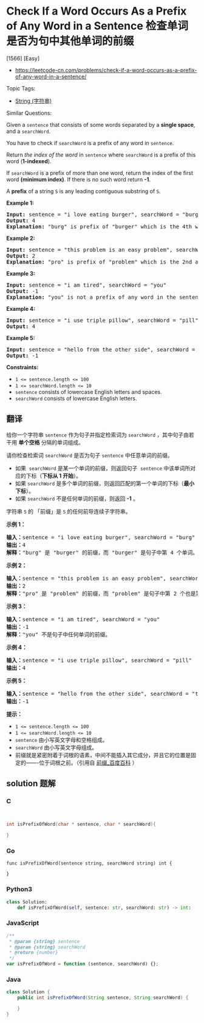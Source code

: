 # Check If a Word Occurs As a Prefix of Any Word in a Sentence 检查单词是否为句中其他单词的前缀

[1566] [Easy]

- https://leetcode-cn.com/problems/check-if-a-word-occurs-as-a-prefix-of-any-word-in-a-sentence/

Topic Tags:

- [String (字符串)](https://leetcode-cn.com/tag/string/)

Similar Questions:

Given a `sentence` that consists of some words separated by a **single space**, and a `searchWord`.

You have to check if `searchWord` is a prefix of any word in `sentence`.

Return _the index of the word_ in `sentence` where `searchWord` is a prefix of this word (**1-indexed**).

If `searchWord` is a prefix of more than one word, return the index of the first word **(minimum index)**. If there is no such word return **\-1**.

A **prefix** of a string `S` is any leading contiguous substring of `S`.

**Example 1:**

<pre><strong>Input:</strong> sentence = "i love eating burger", searchWord = "burg"
<strong>Output:</strong> 4
<strong>Explanation:</strong> "burg" is prefix of "burger" which is the 4th word in the sentence.
</pre>

**Example 2:**

<pre><strong>Input:</strong> sentence = "this problem is an easy problem", searchWord = "pro"
<strong>Output:</strong> 2
<strong>Explanation:</strong> "pro" is prefix of "problem" which is the 2nd and the 6th word in the sentence, but we return 2 as it's the minimal index.
</pre>

**Example 3:**

<pre><strong>Input:</strong> sentence = "i am tired", searchWord = "you"
<strong>Output:</strong> -1
<strong>Explanation:</strong> "you" is not a prefix of any word in the sentence.
</pre>

**Example 4:**

<pre><strong>Input:</strong> sentence = "i use triple pillow", searchWord = "pill"
<strong>Output:</strong> 4
</pre>

**Example 5:**

<pre><strong>Input:</strong> sentence = "hello from the other side", searchWord = "they"
<strong>Output:</strong> -1
</pre>

**Constraints:**

- `1 <= sentence.length <= 100`
- `1 <= searchWord.length <= 10`
- `sentence` consists of lowercase English letters and spaces.
- `searchWord` consists of lowercase English letters.

## 翻译

给你一个字符串 `sentence` 作为句子并指定检索词为 `searchWord` ，其中句子由若干用 **单个空格** 分隔的单词组成。

请你检查检索词 `searchWord` 是否为句子 `sentence` 中任意单词的前缀。

- 如果  `searchWord` 是某一个单词的前缀，则返回句子  `sentence` 中该单词所对应的下标（**下标从 1 开始**）。
- 如果 `searchWord` 是多个单词的前缀，则返回匹配的第一个单词的下标（**最小下标**）。
- 如果 `searchWord` 不是任何单词的前缀，则返回 **\-1** 。

字符串 `S` 的 「前缀」是 `S` 的任何前导连续子字符串。

**示例 1：**

<pre><strong>输入：</strong>sentence = "i love eating burger", searchWord = "burg"
<strong>输出：</strong>4
<strong>解释：</strong>"burg" 是 "burger" 的前缀，而 "burger" 是句子中第 4 个单词。</pre>

**示例 2：**

<pre><strong>输入：</strong>sentence = "this problem is an easy problem", searchWord = "pro"
<strong>输出：</strong>2
<strong>解释：</strong>"pro" 是 "problem" 的前缀，而 "problem" 是句子中第 2 个也是第 6 个单词，但是应该返回最小下标 2 。
</pre>

**示例 3：**

<pre><strong>输入：</strong>sentence = "i am tired", searchWord = "you"
<strong>输出：</strong>-1
<strong>解释：</strong>"you" 不是句子中任何单词的前缀。
</pre>

**示例 4：**

<pre><strong>输入：</strong>sentence = "i use triple pillow", searchWord = "pill"
<strong>输出：</strong>4
</pre>

**示例 5：**

<pre><strong>输入：</strong>sentence = "hello from the other side", searchWord = "they"
<strong>输出：</strong>-1
</pre>

**提示：**

- `1 <= sentence.length <= 100`
- `1 <= searchWord.length <= 10`
- `sentence` 由小写英文字母和空格组成。
- `searchWord` 由小写英文字母组成。
- 前缀就是紧密附着于词根的语素，中间不能插入其它成分，并且它的位置是固定的——-位于词根之前。（引用自 [前缀\_百度百科](https://baike.baidu.com/item/%E5%89%8D%E7%BC%80) ）

## solution 题解

### C

```c


int isPrefixOfWord(char * sentence, char * searchWord){

}
```

### Go

```golang
func isPrefixOfWord(sentence string, searchWord string) int {

}
```

### Python3

```python
class Solution:
    def isPrefixOfWord(self, sentence: str, searchWord: str) -> int:
```

### JavaScript

```javascript
/**
 * @param {string} sentence
 * @param {string} searchWord
 * @return {number}
 */
var isPrefixOfWord = function (sentence, searchWord) {};
```

### Java

```java
class Solution {
    public int isPrefixOfWord(String sentence, String searchWord) {

    }
}
```
